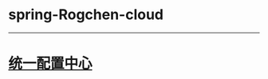 # spring-Rogchen-cloud

---

# [统一配置中心](https://github.com/Rogchen/spring-Rogchen-cloud/blob/master/cloud-config-demo/READMD.md)
